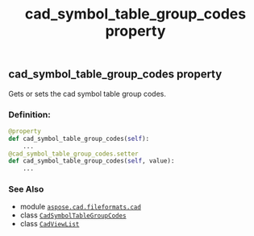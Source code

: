 ﻿---
title: cad_symbol_table_group_codes property
second_title: Aspose.CAD for Python via .NET API References
description: 
type: docs
weight: 50
url: /aspose.cad.fileformats.cad/cadviewlist/cad_symbol_table_group_codes/
is_root: false
---

## cad_symbol_table_group_codes property


Gets or sets the cad symbol table group codes.
### Definition:
```python
@property
def cad_symbol_table_group_codes(self):
    ...
@cad_symbol_table_group_codes.setter
def cad_symbol_table_group_codes(self, value):
    ...
```

### See Also
* module [`aspose.cad.fileformats.cad`](../../)
* class [`CadSymbolTableGroupCodes`](/cad/python-net/aspose.cad.fileformats.cad.cadtables/cadsymboltablegroupcodes)
* class [`CadViewList`](/cad/python-net/aspose.cad.fileformats.cad/cadviewlist)
